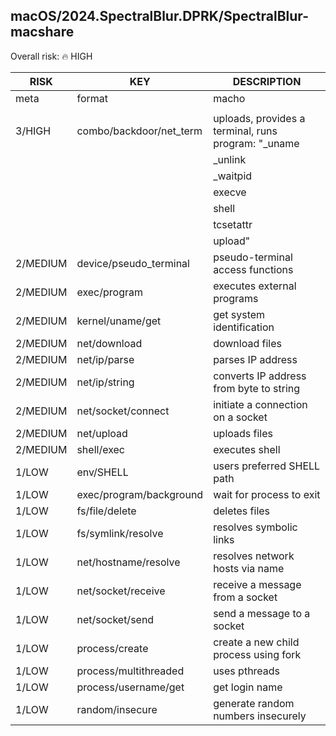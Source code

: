 ## macOS/2024.SpectralBlur.DPRK/SpectralBlur-macshare

Overall risk: 🔥 HIGH

|   RISK   |           KEY           |                     DESCRIPTION                     |
|----------|-------------------------|-----------------------------------------------------|
| meta     | format                  | macho                                               |
|          |                         |                                                     |
| 3/HIGH   | combo/backdoor/net_term | uploads, provides a terminal, runs program: "_uname |
|          |                         | _unlink                                             |
|          |                         | _waitpid                                            |
|          |                         | execve                                              |
|          |                         | shell                                               |
|          |                         | tcsetattr                                           |
|          |                         | upload"                                             |
| 2/MEDIUM | device/pseudo_terminal  | pseudo-terminal access functions                    |
| 2/MEDIUM | exec/program            | executes external programs                          |
| 2/MEDIUM | kernel/uname/get        | get system identification                           |
| 2/MEDIUM | net/download            | download files                                      |
| 2/MEDIUM | net/ip/parse            | parses IP address                                   |
| 2/MEDIUM | net/ip/string           | converts IP address from byte to string             |
| 2/MEDIUM | net/socket/connect      | initiate a connection on a socket                   |
| 2/MEDIUM | net/upload              | uploads files                                       |
| 2/MEDIUM | shell/exec              | executes shell                                      |
| 1/LOW    | env/SHELL               | users preferred SHELL path                          |
| 1/LOW    | exec/program/background | wait for process to exit                            |
| 1/LOW    | fs/file/delete          | deletes files                                       |
| 1/LOW    | fs/symlink/resolve      | resolves symbolic links                             |
| 1/LOW    | net/hostname/resolve    | resolves network hosts via name                     |
| 1/LOW    | net/socket/receive      | receive a message from a socket                     |
| 1/LOW    | net/socket/send         | send a message to a socket                          |
| 1/LOW    | process/create          | create a new child process using fork               |
| 1/LOW    | process/multithreaded   | uses pthreads                                       |
| 1/LOW    | process/username/get    | get login name                                      |
| 1/LOW    | random/insecure         | generate random numbers insecurely                  |

